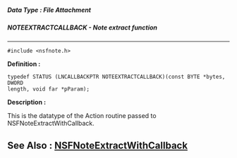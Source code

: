 ##### Data Type : File Attachment
##### NOTEEXTRACTCALLBACK - Note extract function
---
```
#include <nsfnote.h>
```

**Definition :**
```
typedef STATUS (LNCALLBACKPTR NOTEEXTRACTCALLBACK)(const BYTE *bytes, DWORD 
length, void far *pParam);
```

**Description :**

This is the datatype of the Action routine passed to NSFNoteExtractWithCallback.


**See Also :**
[NSFNoteExtractWithCallback](/domino-c-api-docs/reference/Func/NSFNoteExtractWithCallback)
---
